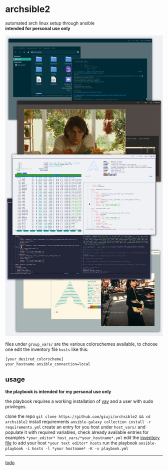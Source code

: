 # archsible2
automated arch linux setup through ansible  
**intended for personal use only**  

![screenshot](repo.png)


files under `group_vars/` are the various colorschemes available, to choose one edit the inventory file `hosts` like this: 
```
[your_desired_colorscheme]
your_hostname ansible_connection=local
``` 
## usage 
**the playbook is intended for my personal use only**

the playbook requires a working installation of [yay](https://github.com/Jguer/yay) and a user with sudo privileges. 

clone the repo 
`git clone https://github.com/giuji/archsible2 && cd archsible2` 
install requirements 
`ansible-galaxy collection install -r requirements.yml` 
create an entry for you host under `host_vars/` and populate it with required variables, check already available entries for examples 
`*your_editor* host_vars/*your_hostname*.yml` 
edit the [inventory file](https://docs.ansible.com/ansible/latest/inventory_guide/intro_inventory.html) to add your host 
`*your text editor* hosts` 
run the playbook 
`ansible-playbook -i hosts -l *your hostname* -K -v playbook.yml` 

---

[todo](TODO.md)
